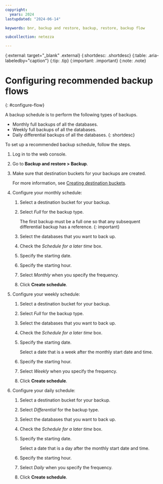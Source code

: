 ```yaml
---
copyright:
  years: 2024
lastupdated: "2024-06-14"

keywords: bnr, backup and restore, backup, restore, backup flow

subcollection: netezza

---
```


{:external: target="_blank" .external}
{:shortdesc: .shortdesc}
{:table: .aria-labeledby="caption"}
{:tip: .tip}
{:important: .important}
{:note: .note}

# Configuring recommended backup flows
{: #configure-flow}

A backup schedule is to perform the following types of backups.

- Monthly full backups of all the databases.
- Weekly full backups of all the databases.
- Daily differential backups of all the databases.
{: shortdesc}

To set up a recommended backup schedule, follow the steps.

1. Log in to the web console.
1. Go to **Backup and restore > Backup**.
1. Make sure that destination buckets for your backups are created.

   For more information, see [Creating destination buckets](/docs/netezza?topic=netezza-bnr-overview#create-destinations).

1. Configure your monthly schedule:

   1. Select a destination bucket for your backup.
   1. Select *Full* for the backup type.

      The first backup must be a full one so that any subsequent differential backup has a reference.
      {: important}

   1. Select the databases that you want to back up.
   1. Check the *Schedule for a later time* box.
   1. Specify the starting date.
   1. Specify the starting hour.
   1. Select *Monthly* when you specify the frequency.
   1. Click **Create schedule**.

1. Configure your weekly schedule:

   1. Select a destination bucket for your backup.
   1. Select *Full* for the backup type.
   1. Select the databases that you want to back up.
   1. Check the *Schedule for a later time* box.
   1. Specify the starting date.

      Select a date that is a week after the monthly start date and time.

   1. Specify the starting hour.
   1. Select *Weekly* when you specify the frequency.
   1. Click **Create schedule**.

1. Configure your daily schedule:

   1. Select a destination bucket for your backup.
   1. Select *Differential* for the backup type.
   1. Select the databases that you want to back up.
   1. Check the *Schedule for a later time* box.
   1. Specify the starting date.

      Select a date that is a day after the monthly start date and time.

   1. Specify the starting hour.
   1. Select *Daily* when you specify the frequency.
   1. Click **Create schedule**.
